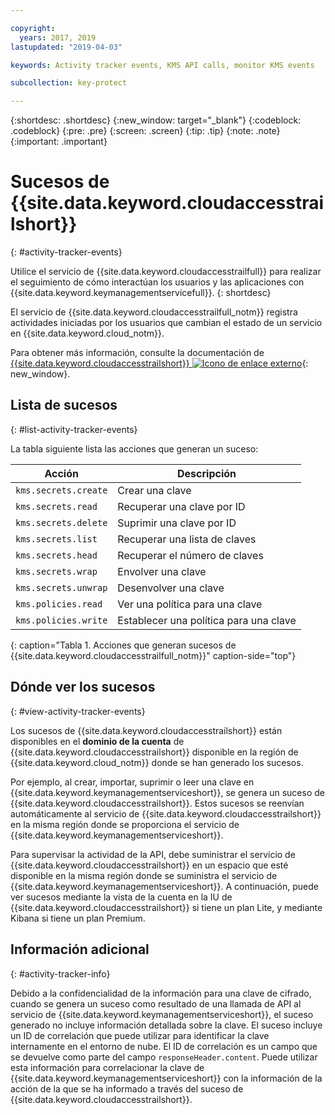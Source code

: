 ```yaml
---

copyright:
  years: 2017, 2019
lastupdated: "2019-04-03"

keywords: Activity tracker events, KMS API calls, monitor KMS events

subcollection: key-protect

---
```


{:shortdesc: .shortdesc}
{:new_window: target="_blank"}
{:codeblock: .codeblock}
{:pre: .pre}
{:screen: .screen}
{:tip: .tip}
{:note: .note}
{:important: .important}

# Sucesos de {{site.data.keyword.cloudaccesstrailshort}}
{: #activity-tracker-events}

Utilice el servicio de {{site.data.keyword.cloudaccesstrailfull}} para realizar el seguimiento de cómo interactúan los usuarios y las aplicaciones con {{site.data.keyword.keymanagementservicefull}}. 
{: shortdesc}

El servicio de {{site.data.keyword.cloudaccesstrailfull_notm}} registra actividades iniciadas por los usuarios que cambian el estado de un servicio en {{site.data.keyword.cloud_notm}}. 

Para obtener más información, consulte la documentación de [{{site.data.keyword.cloudaccesstrailshort}} ![Icono de enlace externo](../../icons/launch-glyph.svg "Icono de enlace externo")](/docs/services/cloud-activity-tracker?topic=cloud-activity-tracker-getting-started#getting-started){: new_window}.

## Lista de sucesos
{: #list-activity-tracker-events}

La tabla siguiente lista las acciones que generan un suceso:

| Acción               | Descripción                 |
| -------------------- | --------------------------- |
| `kms.secrets.create` | Crear una clave                |
| `kms.secrets.read`   | Recuperar una clave por ID        |
| `kms.secrets.delete` | Suprimir una clave por ID          |
| `kms.secrets.list`   | Recuperar una lista de claves     |
| `kms.secrets.head`   | Recuperar el número de claves |
| `kms.secrets.wrap`   | Envolver una clave                  |
| `kms.secrets.unwrap` | Desenvolver una clave                |
| `kms.policies.read`  | Ver una política para una clave     |
| `kms.policies.write` | Establecer una política para una clave      |
{: caption="Tabla 1. Acciones que generan sucesos de {{site.data.keyword.cloudaccesstrailfull_notm}}" caption-side="top"}

## Dónde ver los sucesos
{: #view-activity-tracker-events}

<!-- Option 2: Add the following sentence if your service sends events to the account domain. -->

Los sucesos de {{site.data.keyword.cloudaccesstrailshort}} están disponibles en el **dominio de la cuenta** de {{site.data.keyword.cloudaccesstrailshort}} disponible en la región de {{site.data.keyword.cloud_notm}} donde se han generado los sucesos.

Por ejemplo, al crear, importar, suprimir o leer una clave en {{site.data.keyword.keymanagementserviceshort}}, se genera un suceso de {{site.data.keyword.cloudaccesstrailshort}}. Estos sucesos se reenvían automáticamente al servicio de {{site.data.keyword.cloudaccesstrailshort}} en la misma región donde se proporciona el servicio de {{site.data.keyword.keymanagementserviceshort}}.

Para supervisar la actividad de la API, debe suministrar el servicio de {{site.data.keyword.cloudaccesstrailshort}} en un espacio que esté disponible en la misma región donde se suministra el servicio de {{site.data.keyword.keymanagementserviceshort}}. A continuación, puede ver sucesos mediante la vista de la cuenta en la IU de {{site.data.keyword.cloudaccesstrailshort}} si tiene un plan Lite, y mediante Kibana si tiene un plan Premium.

## Información adicional
{: #activity-tracker-info}

Debido a la confidencialidad de la información para una clave de cifrado, cuando se genera un suceso como resultado de una llamada de API al servicio de {{site.data.keyword.keymanagementserviceshort}}, el suceso generado no incluye información detallada sobre la clave. El suceso incluye un ID de correlación que puede utilizar para identificar la clave internamente en el entorno de nube. El ID de correlación es un campo que se devuelve como parte del campo `responseHeader.content`. Puede utilizar esta información para correlacionar la clave de {{site.data.keyword.keymanagementserviceshort}} con la información de la acción de la que se ha informado a través del suceso de {{site.data.keyword.cloudaccesstrailshort}}.
